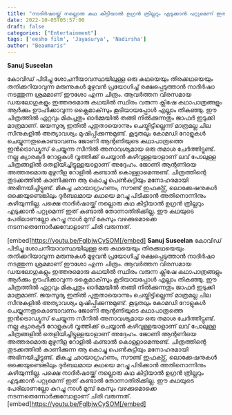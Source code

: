```yaml
---
title: "നാദിർഷായ്ക്ക് നല്ലൊരു കഥ കിട്ടിയാൽ ഉഗ്രൻ ത്രില്ലറും എടുക്കാൻ പറ്റുമെന്ന് ഇത് കണ്ടാൽ തോന്നാതിരിക്കില്ല"
date: 2022-10-05T05:57:00
draft: false
categories: ["Entertainment"]
tags: ['eesho film', 'Jayasurya', 'Nadirsha']
author: "Beaumaris"
---
```


<strong>Sanuj Suseelan</strong>

കോവിഡ് പിടിച്ചു ശോചനീയാവസ്ഥയിലുള്ള ഒരു കഥയെയും തിരക്കഥയെയും തനിക്കറിയാവുന്ന മരുന്നുകൾ മുഴുവൻ പ്രയോഗിച്ച് രക്ഷപ്പെടുത്താൻ നാദിർഷാ നടത്തുന്ന ശ്രമമാണ് ഈശോ എന്ന ചിത്രം. ആവർത്തന വിരസമായ ഡയലോഗുകളും ഇത്തരമൊരു കഥയിൽ സ്ഥിരം വരുന്ന ക്ലിഷേ കഥാപാത്രങ്ങളും ആർക്കും ഊഹിക്കാവുന്ന ക്ലൈമാക്‌സും കൂടിയായപ്പോൾ എല്ലാം തികഞ്ഞു. ഈ ചിത്രത്തിൽ ഏറ്റവും മികച്ചതും ഓർമ്മയിൽ തങ്ങി നിൽക്കുന്നതും ജാഫർ ഇടുക്കി മാത്രമാണ്. ജയസൂര്യ ഇതിൽ പുതുതായൊന്നും ചെയ്തിട്ടില്ലെന്ന് മാത്രമല്ല ചില സീനുകളിൽ അത്യാവശ്യം മുഷിപ്പിക്കുന്നുമുണ്ട്. കൂടുതലും കോമഡി റോളുകൾ ചെയ്യുന്നതുകൊണ്ടാവണം ജോണി ആന്റണിയുടെ കഥാപാത്രത്തെ ഇൻട്രൊഡ്യൂസ് ചെയ്യുന്ന സീനിൽ അനാവശ്യമായ ഒരു തമാശ ചേർത്തിട്ടുണ്ട്. നല്ല ക്യാരക്ടർ റോളുകൾ വൃത്തിക്ക് ചെയ്യാൻ കഴിവുള്ളയാളാണ് ലവ് പോലുള്ള ചിത്രങ്ങളിൽ തെളിയിച്ചിട്ടുള്ളയാളാണ് അദ്ദേഹം. ജോണി ആന്റണിയെ അത്തരമൊരു മുഴുനീള റോളിൽ കണ്ടാൽ കൊള്ളാമെന്നുണ്ട്. ചിത്രത്തിന്റെ തുടക്കത്തിൽ കാണിക്കുന്ന ആ കൊച്ചു പെൺകുട്ടിയും മനോഹരമായി അഭിനയിച്ചിട്ടുണ്ട്. മികച്ച ഛായാഗ്രഹണം, സൗണ്ട് ഇഫക്ട്സ്, ലൊക്കേഷനുകൾ ഒക്കെയുണ്ടെങ്കിലും ദുർബലമായ കഥയെ മറച്ചു പിടിക്കാൻ അതിനൊന്നിനും കഴിയുന്നില്ല. പക്ഷെ നാദിർഷായ്ക്ക് നല്ലൊരു കഥ കിട്ടിയാൽ ഉഗ്രൻ ത്രില്ലറും എടുക്കാൻ പറ്റുമെന്ന് ഇത് കണ്ടാൽ തോന്നാതിരിക്കില്ല. ഈ കഥയുടെ പേരിലാണല്ലോ കുറച്ചു നാൾ മുമ്പ് കേസും വഴക്കുമൊക്കെ നടന്നതെന്നോർക്കുമ്പോളാണ് ചിരി വരുന്നത്.

[embed]https://youtu.be/FgIbjwCySOM[/embed]
**Sanuj Suseelan** കോവിഡ് പിടിച്ചു ശോചനീയാവസ്ഥയിലുള്ള ഒരു കഥയെയും തിരക്കഥയെയും തനിക്കറിയാവുന്ന മരുന്നുകൾ മുഴുവൻ പ്രയോഗിച്ച് രക്ഷപ്പെടുത്താൻ നാദിർഷാ നടത്തുന്ന ശ്രമമാണ് ഈശോ എന്ന ചിത്രം. ആവർത്തന വിരസമായ ഡയലോഗുകളും ഇത്തരമൊരു കഥയിൽ സ്ഥിരം വരുന്ന ക്ലിഷേ കഥാപാത്രങ്ങളും ആർക്കും ഊഹിക്കാവുന്ന ക്ലൈമാക്‌സും കൂടിയായപ്പോൾ എല്ലാം തികഞ്ഞു. ഈ ചിത്രത്തിൽ ഏറ്റവും മികച്ചതും ഓർമ്മയിൽ തങ്ങി നിൽക്കുന്നതും ജാഫർ ഇടുക്കി മാത്രമാണ്. ജയസൂര്യ ഇതിൽ പുതുതായൊന്നും ചെയ്തിട്ടില്ലെന്ന് മാത്രമല്ല ചില സീനുകളിൽ അത്യാവശ്യം മുഷിപ്പിക്കുന്നുമുണ്ട്. കൂടുതലും കോമഡി റോളുകൾ ചെയ്യുന്നതുകൊണ്ടാവണം ജോണി ആന്റണിയുടെ കഥാപാത്രത്തെ ഇൻട്രൊഡ്യൂസ് ചെയ്യുന്ന സീനിൽ അനാവശ്യമായ ഒരു തമാശ ചേർത്തിട്ടുണ്ട്. നല്ല ക്യാരക്ടർ റോളുകൾ വൃത്തിക്ക് ചെയ്യാൻ കഴിവുള്ളയാളാണ് ലവ് പോലുള്ള ചിത്രങ്ങളിൽ തെളിയിച്ചിട്ടുള്ളയാളാണ് അദ്ദേഹം. ജോണി ആന്റണിയെ അത്തരമൊരു മുഴുനീള റോളിൽ കണ്ടാൽ കൊള്ളാമെന്നുണ്ട്. ചിത്രത്തിന്റെ തുടക്കത്തിൽ കാണിക്കുന്ന ആ കൊച്ചു പെൺകുട്ടിയും മനോഹരമായി അഭിനയിച്ചിട്ടുണ്ട്. മികച്ച ഛായാഗ്രഹണം, സൗണ്ട് ഇഫക്ട്സ്, ലൊക്കേഷനുകൾ ഒക്കെയുണ്ടെങ്കിലും ദുർബലമായ കഥയെ മറച്ചു പിടിക്കാൻ അതിനൊന്നിനും കഴിയുന്നില്ല. പക്ഷെ നാദിർഷായ്ക്ക് നല്ലൊരു കഥ കിട്ടിയാൽ ഉഗ്രൻ ത്രില്ലറും എടുക്കാൻ പറ്റുമെന്ന് ഇത് കണ്ടാൽ തോന്നാതിരിക്കില്ല. ഈ കഥയുടെ പേരിലാണല്ലോ കുറച്ചു നാൾ മുമ്പ് കേസും വഴക്കുമൊക്കെ നടന്നതെന്നോർക്കുമ്പോളാണ് ചിരി വരുന്നത്. [embed]https://youtu.be/FgIbjwCySOM[/embed]
